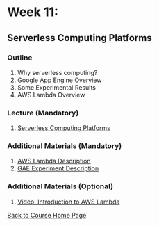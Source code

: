 # Week 11: 

## Serverless Computing Platforms

### Outline
1. Why serverless computing?
1. Google App Engine Overview
1. Some Experimental Results
1. AWS Lambda Overview

### Lecture (Mandatory)
1. [Serverless Computing Platforms](https://youtu.be/wqpK6NMH3OU)

### Additional Materials (Mandatory)
1. [AWS Lambda Description](https://medium.com/faun/in-depth-aws-lambda-overview-1eeb4580696b)
1. [GAE Experiment Description](https://levelup.gitconnected.com/dont-accept-the-defaults-how-to-reduce-costs-with-google-app-engine-autoscaling-316af4804a01)


### Additional Materials (Optional)
1. [Video: Introduction to AWS Lambda](https://www.youtube.com/watch?v=EBSdyoO3goc)



[Back to Course Home Page](https://gortonator.github.io/bsds-6650/)



